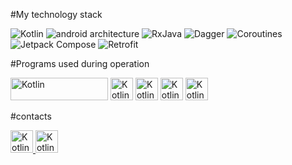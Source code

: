 
#My technology stack

![Kotlin](https://img.shields.io/badge/-Kotlin-090909?style=for-the-badge&logo=kotlin&logoColor=47c5fb) 
![android architecture](https://img.shields.io/badge/-architecture-4C3767?style=for-the-badge&logo=android&logoColor=47c5fb)
![RxJava](https://img.shields.io/badge/-RxJava-AA1C00?style=for-the-badge&logo=java&logoColor=47c5fb)
![Dagger](https://img.shields.io/badge/-Dagger-0567C1?style=for-the-badge&logo=Dagger&logoColor=47c5fb) 
![Coroutines](https://img.shields.io/badge/-Coroutines-7F52FF?style=for-the-badge&logo=Coroutines&logoColor=47c5fb) 
![Jetpack Compose](https://img.shields.io/badge/-JetpackCompose-3DDB84?style=for-the-badge&logo=Coroutines&logoColor=47c5fb)
![Retrofit](https://img.shields.io/badge/-Retrofit-746565?style=for-the-badge&logo=Java&logoColor=47c5fb)

#Programs used during operation
<p align="left">
<a target="_blank" rel="noreferrer"><img src="https://upload.wikimedia.org/wikipedia/commons/9/92/Android_Studio_Trademark.svg" width="156" height="36" alt="Kotlin" /></a>
<a target="_blank" rel="noreferrer"><img src="https://raw.githubusercontent.com/danielcranney/readme-generator/main/public/icons/skills/figma-colored.svg" width="36" height="36" alt="Kotlin" /></a>
<a target="_blank" rel="noreferrer"><img src="https://upload.wikimedia.org/wikipedia/commons/thumb/f/f4/IntelliJ_IDEA_Edu_Icon.svg/1024px-IntelliJ_IDEA_Edu_Icon.svg.png" width="36" height="36" alt="Kotlin" /></a>
<a target="_blank" rel="noreferrer"><img src="https://media.trustradius.com/product-logos/h3/JA/T1A83W5H538P.PNG" width="36" height="36" alt="Kotlin" /></a>
<a target="_blank" rel="noreferrer"><img src="https://images.squarespace-cdn.com/content/v1/51605c52e4b0e13a2586e4b7/1667868305357-A0VWFHDC6ZTA8FGE8M0Q/Notion_App_Logo.png?format=2500w" width="36" height="36" alt="Kotlin" /></a>

#contacts
<p align="left">
<a href="https://t.me/romaiuferev" target="_blank" rel="noreferrer"><img src="https://www.freedownloadlogo.com/logos/t/telegram-2019-logo.svg" width="36" height="36" alt="Kotlin" /> </a>
<a href="roma29733@gmail.com" target="_blank" rel="noreferrer"><img src="https://logosdownload.com/logo/Gmail-New-2020-logo-big.png" width="36" height="36" alt="Kotlin" /></a>
